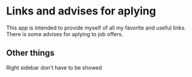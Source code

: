 # Links and advises for aplying

This app is intended to provide myself of all my favorite and useful links.
There is some advises for aplying to job offers.

## Other things

Right sidebar don't have to be showed

